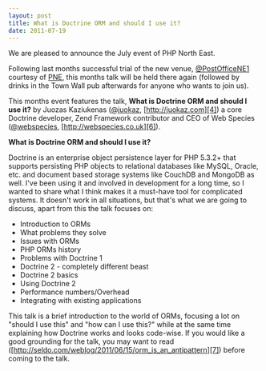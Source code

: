 ```yaml
---
layout: post
title: What is Doctrine ORM and should I use it?
date: 2011-07-19
---
```


We are pleased to announce the July event of PHP North East.

Following last months successful trial of the new venue, [@PostOfficeNE1][1] courtesy of [PNE][2], this months talk will be held there again (followed by drinks in the Town Wall pub afterwards for anyone who wants to join us).

This months event features the talk, **What is Doctrine ORM and should I use it?** by Juozas Kaziukenas ([@juokaz][3], [http://juokaz.com][4]) a core Doctrine developer, Zend Framework contributor and CEO of Web Species ([@webspecies][5], [http://webspecies.co.uk][6]).

**What is Doctrine ORM and should I use it?**

Doctrine is an enterprise object persistence layer for PHP 5.3.2+ that supports persisting PHP objects to relational databases like MySQL, Oracle, etc. and document based storage systems like CouchDB and MongoDB as well. I've been using it and involved in development for a long time, so I wanted to share what I think makes it a must-have tool for complicated systems. It doesn't work in all situations, but that's what we are going to discuss, apart from this the talk focuses on:

 - Introduction to ORMs
 - What problems they solve
 - Issues with ORMs
 - PHP ORMs history
 - Problems with Doctrine 1
 - Doctrine 2 - completely different beast
 - Doctrine 2 basics
 - Using Doctrine 2
 - Performance numbers/Overhead
 - Integrating with existing applications

This talk is a brief introduction to the world of ORMs, focusing a lot on "should I use this" and "how can I use this?" while at the same time explaining how Doctrine works and looks code-wise. If you would like a good grounding for the talk, you may want to read ([http://seldo.com/weblog/2011/06/15/orm_is_an_antipattern][7]) before coming to the talk.

[1]: http://www.twitter.com/PostOfficeNE1
[2]: http://www.pne.org/
[3]: http://www.twitter.com/juokaz
[4]: http://juokaz.com/
[5]: http://www.twitter.com/webspecies
[6]: http://webspecies.co.uk/
[7]: http://seldo.com/weblog/2011/06/15/orm_is_an_antipattern
